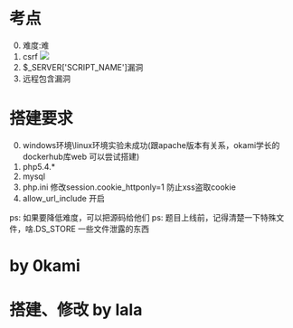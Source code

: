 # 考点 
0. 难度:难
1. csrf
    <img src=csrf_poc>
2. $_SERVER['SCRIPT_NAME']漏洞
3. 远程包含漏洞

# 搭建要求

0. windows环境\linux环境实验未成功(跟apache版本有关系，okami学长的dockerhub库web 可以尝试搭建)
1. php5.4.*
2. mysql
3. php.ini 修改session.cookie_httponly=1
    防止xss盗取cookie
4. allow_url_include 开启

ps: 如果要降低难度，可以把源码给他们
ps: 题目上线前，记得清楚一下特殊文件，啥.DS_STORE 一些文件泄露的东西

# by 0kami 
# 搭建、修改 by lala